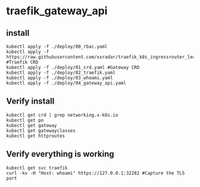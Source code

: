 # traefik_gateway_api

## install
```
kubectl apply -f ./deploy/00_rbac.yaml
kubectl apply -f https://raw.githubusercontent.com/xxradar/traefik_k8s_ingressrouter_learnings/2.0/00_traefik_crd.yaml #Traefik CRD
kubectl apply -f ./deploy/01_crd.yaml #Gateway CRD
kubectl apply -f ./deploy/02_traefik.yaml
kubectl apply -f ./deploy/03_whoami.yaml
kubectl apply -f ./deploy/04_gateway_api.yaml

```
## Verify install
```
kubectl get crd | grep networking.x-k8s.io
kubectl get po 
kubectl get gateway
kubectl get gatewayclasses
kubectl get httproutes
```
## Verify everything is working
```
kubectl get svc traefik
curl -kv -H "Host: whoami" https://127.0.0.1:32282 #Capture the TLS port
```

